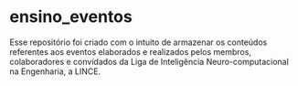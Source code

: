# ensino_eventos
Esse repositório foi criado com o intuito de armazenar os conteúdos referentes aos eventos elaborados e realizados pelos membros, colaboradores e convidados da Liga de Inteligência Neuro-computacional na Engenharia, a LINCE.
